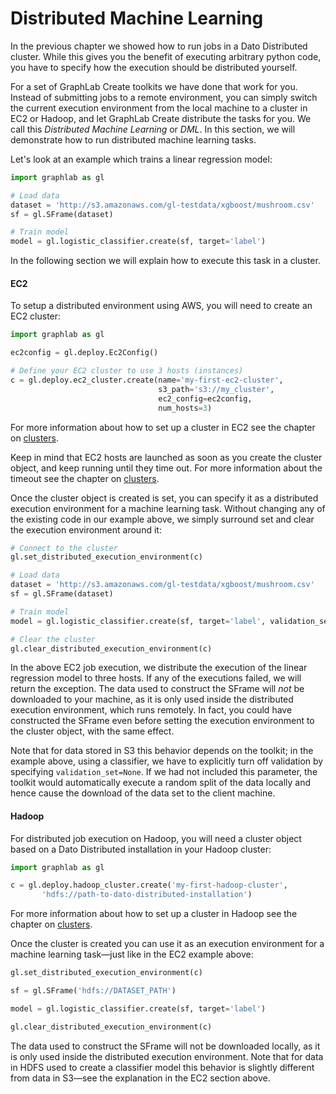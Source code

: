 # Distributed Machine Learning

In the previous chapter we showed how to run jobs in a Dato Distributed cluster. While this gives you the benefit of executing arbitrary python code, you have to specify how the execution should be distributed yourself.

For a set of GraphLab Create toolkits we have done that work for you. Instead of submitting jobs to a remote environment, you can simply switch the current execution environment from the local machine to a cluster in EC2 or Hadoop, and let GraphLab Create distribute the tasks for you. We call this _Distributed Machine Learning_ or _DML_. In this section, we will demonstrate how to run distributed machine learning tasks.

Let's look at an example which trains a linear regression model:

```python
import graphlab as gl

# Load data
dataset = 'http://s3.amazonaws.com/gl-testdata/xgboost/mushroom.csv'
sf = gl.SFrame(dataset)

# Train model
model = gl.logistic_classifier.create(sf, target='label')
```

In the following section we will explain how to execute this task in a cluster.

#### EC2

To setup a distributed environment using AWS, you will need to create an EC2 cluster:

```python
import graphlab as gl

ec2config = gl.deploy.Ec2Config()

# Define your EC2 cluster to use 3 hosts (instances)
c = gl.deploy.ec2_cluster.create(name='my-first-ec2-cluster',
                                 s3_path='s3://my_cluster',
                                 ec2_config=ec2config,
                                 num_hosts=3)
```

For more information about how to set up a cluster in EC2 see the chapter on [clusters](pipeline-ec2-hadoop.md).

Keep in mind that EC2 hosts are launched as soon as you create the cluster object, and keep running until they time out. For more information about the timeout see the chapter on [clusters](pipeline-ec2-hadoop.md).

Once the cluster object is created is set, you can specify it as a distributed execution environment for a machine learning task. Without changing any of the existing code in our example above, we simply surround set and clear the execution environment around it:

```python
# Connect to the cluster
gl.set_distributed_execution_environment(c)

# Load data
dataset = 'http://s3.amazonaws.com/gl-testdata/xgboost/mushroom.csv'
sf = gl.SFrame(dataset)

# Train model
model = gl.logistic_classifier.create(sf, target='label', validation_set=None)

# Clear the cluster
gl.clear_distributed_execution_environment(c)
```

In the above EC2 job execution, we distribute the execution of the linear regression model to three hosts. If any of the executions failed, we will return the exception. The data used to construct the SFrame will _not_ be downloaded to your machine, as it is only used inside the distributed execution environment, which runs remotely. In fact, you could have constructed the SFrame even before setting the execution environment to the cluster object, with the same effect.

Note that for data stored in S3 this behavior depends on the toolkit; in the example above, using a classifier, we have to explicitly turn off validation by specifying `validation_set=None`. If we had not included this parameter, the toolkit would automatically execute a random split of the data locally and hence cause the download of the data set to the client machine.

#### Hadoop

For distributed job execution on Hadoop, you will need a cluster object based on a Dato Distributed installation in your Hadoop cluster:

```python
import graphlab as gl

c = gl.deploy.hadoop_cluster.create('my-first-hadoop-cluster',
       'hdfs://path-to-dato-distributed-installation')
```

For more information about how to set up a cluster in Hadoop see the chapter on [clusters](pipeline-ec2-hadoop.md).

Once the cluster is created you can use it as an execution environment for a machine learning task&mdash;just like in the EC2 example above:

```python
gl.set_distributed_execution_environment(c)

sf = gl.SFrame('hdfs://DATASET_PATH')

model = gl.logistic_classifier.create(sf, target='label')

gl.clear_distributed_execution_environment(c)
```

The data used to construct the SFrame will not be downloaded locally, as it is only used inside the distributed execution environment. Note that for data in HDFS used to create a classifier model this behavior is slightly different from data in S3&mdash;see the explanation in the EC2 section above.
